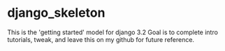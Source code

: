 # django_skeleton

This is the 'getting started' model for django 3.2
Goal is to complete intro tutorials, tweak, and leave this on my github for
future reference. 
